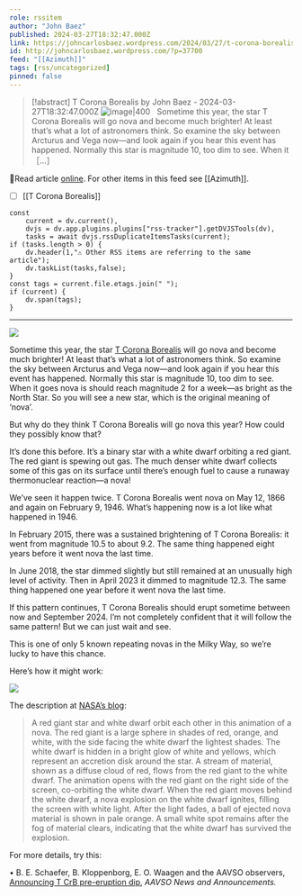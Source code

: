 ```yaml
---
role: rssitem
author: "John Baez"
published: 2024-03-27T18:32:47.000Z
link: https://johncarlosbaez.wordpress.com/2024/03/27/t-corona-borealis/
id: http://johncarlosbaez.wordpress.com/?p=37700
feed: "[[Azimuth]]"
tags: [rss/uncategorized]
pinned: false
---
```


> [!abstract] T Corona Borealis by John Baez - 2024-03-27T18:32:47.000Z
> <span class="rss-image">![image|400](https://johncarlosbaez.files.wordpress.com/2024/03/corona_borealis.jpg)</span>   Sometime this year, the star T Corona Borealis will go nova and become much brighter! At least that’s what a lot of astronomers think. So examine the sky between Arcturus and Vega now—and look again if you hear this event has happened. Normally this star is magnitude 10, too dim to see. When it ［…］

🔗Read article [online](https://johncarlosbaez.wordpress.com/2024/03/27/t-corona-borealis/). For other items in this feed see [[Azimuth]].

- [ ] [[T Corona Borealis]]

~~~dataviewjs
const
    current = dv.current(),
	dvjs = dv.app.plugins.plugins["rss-tracker"].getDVJSTools(dv),
	tasks = await dvjs.rssDuplicateItemsTasks(current);
if (tasks.length > 0) {
	dv.header(1,"⚠ Other RSS items are referring to the same article");
    dv.taskList(tasks,false);
}
const tags = current.file.etags.join(" ");
if (current) {
	dv.span(tags);
}
~~~

- - -
[![](https://johncarlosbaez.files.wordpress.com/2024/03/corona_borealis.jpg?w=450&h=227)](https://johncarlosbaez.files.wordpress.com/2024/03/corona_borealis.jpg)

Sometime this year, the star [T Corona Borealis](https://en.wikipedia.org/wiki/T_Coronae_Borealis) will go nova and become much brighter! At least that’s what a lot of astronomers think. So examine the sky between Arcturus and Vega now—and look again if you hear this event has happened. Normally this star is magnitude 10, too dim to see. When it goes nova is should reach magnitude 2 for a week—as bright as the North Star. So you will see a new star, which is the original meaning of ‘nova’.

But why do they think T Corona Borealis will go nova this year? How could they possibly know that?

It’s done this before. It’s a binary star with a white dwarf orbiting a red giant. The red giant is spewing out gas. The much denser white dwarf collects some of this gas on its surface until there’s enough fuel to cause a runaway thermonuclear reaction—a nova!

We’ve seen it happen twice. T Corona Borealis went nova on May 12, 1866 and again on February 9, 1946. What’s happening now is a lot like what happened in 1946.

In February 2015, there was a sustained brightening of T Corona Borealis: it went from magnitude 10.5 to about 9.2. The same thing happened eight years before it went nova the last time.

In June 2018, the star dimmed slightly but still remained at an unusually high level of activity. Then in April 2023 it dimmed to magnitude 12.3. The same thing happened one year before it went nova the last time.

If this pattern continues, T Corona Borealis should erupt sometime between now and September 2024. I’m not completely confident that it will follow the same pattern! But we can just wait and see.

This is one of only 5 known repeating novas in the Milky Way, so we’re lucky to have this chance.

Here’s how it might work:

![](https://math.ucr.edu/home/baez/astronomical/nova.gif)

The description at [NASA’s blog](https://blogs.nasa.gov/Watch_the_Skies/2024/02/27/view-nova-explosion-new-star-in-northern-crown/):

> A red giant star and white dwarf orbit each other in this animation of a nova. The red giant is a large sphere in shades of red, orange, and white, with the side facing the white dwarf the lightest shades. The white dwarf is hidden in a bright glow of white and yellows, which represent an accretion disk around the star. A stream of material, shown as a diffuse cloud of red, flows from the red giant to the white dwarf. The animation opens with the red giant on the right side of the screen, co-orbiting the white dwarf. When the red giant moves behind the white dwarf, a nova explosion on the white dwarf ignites, filling the screen with white light. After the light fades, a ball of ejected nova material is shown in pale orange. A small white spot remains after the fog of material clears, indicating that the white dwarf has survived the explosion.

For more details, try this:

• B. E. Schaefer, B. Kloppenborg, E. O. Waagen and the AAVSO observers, [Announcing T CrB pre-eruption dip](https://www.aavso.org/news/t-crb-pre-eruption-dip), _AAVSO News and Announcements._